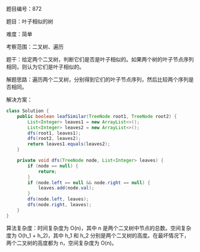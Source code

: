 题目编号：872

题目：叶子相似的树

难度：简单

考察范围：二叉树、遍历

题干：给定两个二叉树，判断它们是否是叶子相似的。如果两个树的叶子节点序列相同，则认为它们是叶子相似的。

解题思路：遍历两个二叉树，分别得到它们的叶子节点序列，然后比较两个序列是否相同。

解决方案：

```java
class Solution {
    public boolean leafSimilar(TreeNode root1, TreeNode root2) {
        List<Integer> leaves1 = new ArrayList<>();
        List<Integer> leaves2 = new ArrayList<>();
        dfs(root1, leaves1);
        dfs(root2, leaves2);
        return leaves1.equals(leaves2);
    }

    private void dfs(TreeNode node, List<Integer> leaves) {
        if (node == null) {
            return;
        }
        if (node.left == null && node.right == null) {
            leaves.add(node.val);
        }
        dfs(node.left, leaves);
        dfs(node.right, leaves);
    }
}
```

算法复杂度：时间复杂度为 O(n)，其中 n 是两个二叉树中节点的总数。空间复杂度为 O(h_1 + h_2)，其中 h_1 和 h_2 分别是两个二叉树的高度。在最坏情况下，两个二叉树的高度都为 n，空间复杂度为 O(n)。
